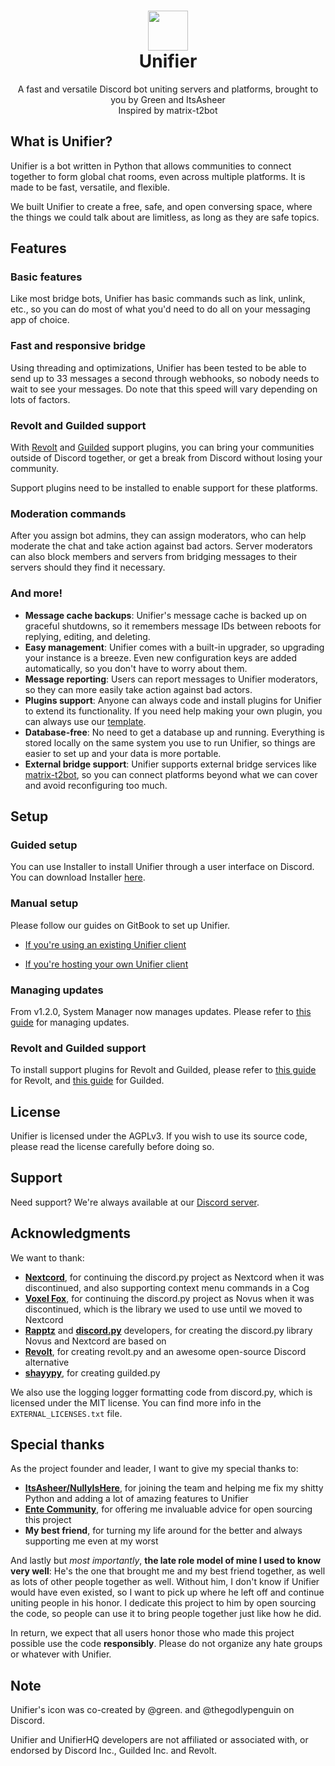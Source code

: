 <h1 align=center>
  <img width=64 src=https://github.com/UnifierHQ/unifier/assets/41323182/3065245a-28b6-4410-9b07-8b940f4796ae><br>
Unifier</h1>
<p align=center>A fast and versatile Discord bot uniting servers and platforms, brought to you by Green and ItsAsheer<br>
Inspired by matrix-t2bot</p>

## What is Unifier?
Unifier is a bot written in Python that allows communities to connect together to form global chat rooms, even across
multiple platforms. It is made to be fast, versatile, and flexible.

We built Unifier to create a free, safe, and open conversing space, where the things we could talk about are limitless, as 
long as they are safe topics.

## Features
### Basic features
Like most bridge bots, Unifier has basic commands such as link, unlink, etc., so you can do most of what you'd need to do 
all on your messaging app of choice.

### Fast and responsive bridge
Using threading and optimizations, Unifier has been tested to be able to send up to 33 messages a second through webhooks, so 
nobody needs to wait to see your messages. Do note that this speed will vary depending on lots of factors.

### Revolt and Guilded support
With [Revolt](https://github.com/UnifierHQ/unifier-revolt) and [Guilded](https://github.com/UnifierHQ/unifier-guilded) 
support plugins, you can bring your communities outside of Discord together, or get a break from Discord without losing your 
community.

Support plugins need to be installed to enable support for these platforms.

### Moderation commands
After you assign bot admins, they can assign moderators, who can help moderate the chat and take action against bad actors. 
Server moderators can also block members and servers from bridging messages to their servers should they find it necessary.

### And more!
- **Message cache backups**: Unifier's message cache is backed up on graceful shutdowns, so it remembers message IDs between
  reboots for replying, editing, and deleting.
- **Easy management**: Unifier comes with a built-in upgrader, so upgrading your instance is a breeze. Even new configuration
  keys are added automatically, so you don't have to worry about them.
- **Message reporting**: Users can report messages to Unifier moderators, so they can more easily take action against bad
  actors.
- **Plugins support**: Anyone can always code and install plugins for Unifier to extend its functionality. If you need help
  making your own plugin, you can always use our [template](https://github.com/UnifierHQ/unifier-plugin).
- **Database-free**: No need to get a database up and running. Everything is stored locally on the same system you use to run 
  Unifier, so things are easier to set up and your data is more portable.
- **External bridge support**: Unifier supports external bridge services like
  [matrix-t2bot](https://github.com/t2bot/matrix-appservice-discord), so you can connect platforms beyond what we can cover and
  avoid reconfiguring too much.

## Setup
### Guided setup
You can use Installer to install Unifier through a user interface on Discord. You can download Installer
[here](https://github.com/UnifierHQ/unifier-installer).

### Manual setup
Please follow our guides on GitBook to set up Unifier.

- [If you're using an existing Unifier client](https://unichat-wiki.pixels.onl/setup/getting-started)

- [If you're hosting your own Unifier client](https://unichat-wiki.pixels.onl/setup-selfhosted/getting-started)

### Managing updates
From v1.2.0, System Manager now manages updates. Please refer to [this 
guide](https://unichat-wiki.pixels.onl/setup-selfhosted/upgrading-unifier) for managing updates.

### Revolt and Guilded support
To install support plugins for Revolt and Guilded, please refer to [this 
guide](https://unichat-wiki.pixels.onl/setup-selfhosted/getting-started/unifier#installing-revolt-support) for Revolt, and
[this guide](https://unichat-wiki.pixels.onl/setup-selfhosted/getting-started/unifier#installing-guilded-support) for Guilded.

## License
Unifier is licensed under the AGPLv3. If you wish to use its source code, please read the license carefully before doing so.

## Support
Need support? We're always available at our [Discord server](https://discord.gg/a4KpNcARzK).

## Acknowledgments
We want to thank:
- [**Nextcord**](https://github.com/nextcord), for continuing the discord.py project as Nextcord when it was discontinued, and also
  supporting context menu commands in a Cog
- [**Voxel Fox**](https://github.com/Voxel-Fox-Ltd), for continuing the discord.py project as Novus when it was discontinued, which
  is the library we used to use until we moved to Nextcord
- [**Rapptz**](https://github.com/Rapptz) and [**discord.py**](https://github.com/Rapptz/discord.py) developers, for creating the
  discord.py library Novus and Nextcord are based on
- [**Revolt**](https://github.com/revoltchat), for creating revolt.py and an awesome open-source Discord alternative
- [**shayypy**](https://github.com/shayypy), for creating guilded.py

We also use the logging logger formatting code from discord.py, which is licensed under the MIT license. You can find more info in 
the `EXTERNAL_LICENSES.txt` file.

## Special thanks
As the project founder and leader, I want to give my special thanks to:
- [**ItsAsheer/NullyIsHere**](https://github.com/NullyIsHere), for joining the team and helping me fix my shitty Python and
  adding a lot of amazing features to Unifier
- [**Ente Community**](https://github.com/ente-io), for offering me invaluable advice for open sourcing this project
- **My best friend**, for turning my life around for the better and always supporting me even at my worst

And lastly but *most importantly*, **the late role model of mine I used to know very well**: He's the one that brought me and my 
best friend together, as well as lots of other people together as well. Without him, I don't know if Unifier would have even existed, 
so I want to pick up where he left off and continue uniting people in his honor. I dedicate this project to him by open sourcing the 
code, so people can use it to bring people together just like how he did.

In return, we expect that all users honor those who made this project possible use the code **responsibly**. Please do not organize 
any hate groups or whatever with Unifier.

## Note
Unifier's icon was co-created by @green. and @thegodlypenguin on Discord.

Unifier and UnifierHQ developers are not affiliated or associated with, or endorsed by Discord Inc., Guilded Inc. and Revolt.
